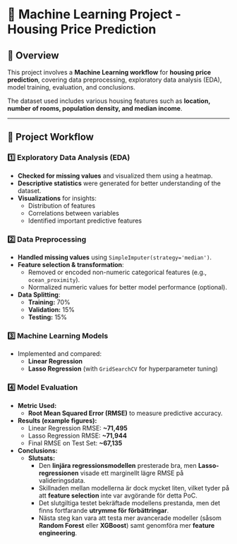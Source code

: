 # 🧠 Machine Learning Project - Housing Price Prediction

## 📌 Overview
This project involves a **Machine Learning workflow** for **housing price prediction**, covering data preprocessing, exploratory data analysis (EDA), model training, evaluation, and conclusions.

The dataset used includes various housing features such as **location, number of rooms, population density, and median income**.

---

## 🚀 Project Workflow

### **1️⃣ Exploratory Data Analysis (EDA)**
- **Checked for missing values** and visualized them using a heatmap.
- **Descriptive statistics** were generated for better understanding of the dataset.
- **Visualizations** for insights:
  - Distribution of features
  - Correlations between variables
  - Identified important predictive features

### **2️⃣ Data Preprocessing**
- **Handled missing values** using `SimpleImputer(strategy='median')`.
- **Feature selection & transformation**:
  - Removed or encoded non-numeric categorical features (e.g., `ocean_proximity`).
  - Normalized numeric values for better model performance (optional).
- **Data Splitting**:
  - **Training:** 70%
  - **Validation:** 15%
  - **Testing:** 15%

### **3️⃣ Machine Learning Models**
- Implemented and compared:
  - **Linear Regression**
  - **Lasso Regression** (with `GridSearchCV` for hyperparameter tuning)

### **4️⃣ Model Evaluation**
- **Metric Used:**  
  - **Root Mean Squared Error (RMSE)** to measure predictive accuracy.
- **Results (example figures):**
  - Linear Regression RMSE: **~71,495**
  - Lasso Regression RMSE: **~71,944**
  - Final RMSE on Test Set: **~67,135**
- **Conclusions:**
  - **Slutsats:**
    - Den **linjära regressionsmodellen** presterade bra, men **Lasso-regressionen** visade ett marginellt lägre RMSE på valideringsdata.
    - Skillnaden mellan modellerna är dock mycket liten, vilket tyder på att **feature selection** inte var avgörande för detta PoC.
    - Det slutgiltiga testet bekräftade modellens prestanda, men det finns fortfarande **utrymme för förbättringar**.
    - Nästa steg kan vara att testa mer avancerade modeller (såsom **Random Forest** eller **XGBoost**) samt genomföra mer **feature engineering**.





